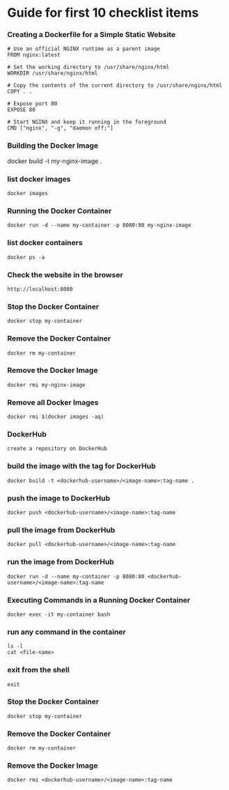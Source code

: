 # Guide for first 10 checklist items

### Creating a Dockerfile for a Simple Static Website

```
# Use an official NGINX runtime as a parent image
FROM nginx:latest

# Set the working directory to /usr/share/nginx/html
WORKDIR /usr/share/nginx/html

# Copy the contents of the current directory to /usr/share/nginx/html
COPY . .

# Expose port 80
EXPOSE 80

# Start NGINX and keep it running in the foreground
CMD ["nginx", "-g", "daemon off;"]
```

### Building the Docker Image
docker build -t my-nginx-image .

### list docker images
`docker images`

### Running the Docker Container
`docker run -d --name my-container -p 8080:80 my-nginx-image`

### list docker containers
`docker ps -a`

### Check the website in the browser
`http://localhost:8080`

### Stop the Docker Container
`docker stop my-container`

### Remove the Docker Container
`docker rm my-container`

### Remove the Docker Image
`docker rmi my-nginx-image`

### Remove all Docker Images
`docker rmi $(docker images -aq)`

### DockerHub
`create a repository on DockerHub`

### build the image with the tag for DockerHub
`docker build -t <dockerhub-username>/<image-name>:tag-name .`

### push the image to DockerHub
`docker push <dockerhub-username>/<image-name>:tag-name`

### pull the image from DockerHub
`docker pull <dockerhub-username>/<image-name>:tag-name`

### run the image from DockerHub
`docker run -d --name my-container -p 8080:80 <dockerhub-username>/<image-name>:tag-name`

### Executing Commands in a Running Docker Container
`docker exec -it my-container bash`

### run any command in the container
```
ls -l
cat <file-name>
```

### exit from the shell
`exit`

### Stop the Docker Container
`docker stop my-container`

### Remove the Docker Container
`docker rm my-container`

### Remove the Docker Image
`docker rmi <dockerhub-username>/<image-name>:tag-name`
